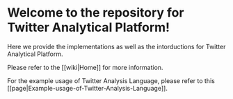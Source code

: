 Welcome to the repository for Twitter Analytical Platform!
===

Here we provide the implementations as well as the intorductions for Twitter Analytical Platform.

Please refer to the [[wiki|Home]] for more information.

For the example usage of Twitter Analysis Language, please refer to this [[page|Example-usage-of-Twitter-Analysis-Language]].
